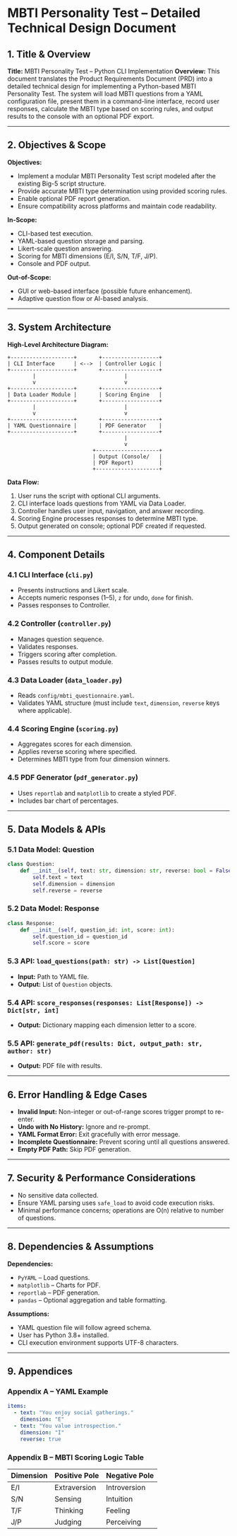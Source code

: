 # **MBTI Personality Test – Detailed Technical Design Document**

## 1. Title & Overview

**Title:** MBTI Personality Test – Python CLI Implementation
**Overview:**
This document translates the Product Requirements Document (PRD) into a detailed technical design for implementing a Python-based MBTI Personality Test. The system will load MBTI questions from a YAML configuration file, present them in a command-line interface, record user responses, calculate the MBTI type based on scoring rules, and output results to the console with an optional PDF export.

---

## 2. Objectives & Scope

**Objectives:**

* Implement a modular MBTI Personality Test script modeled after the existing Big-5 script structure.
* Provide accurate MBTI type determination using provided scoring rules.
* Enable optional PDF report generation.
* Ensure compatibility across platforms and maintain code readability.

**In-Scope:**

* CLI-based test execution.
* YAML-based question storage and parsing.
* Likert-scale question answering.
* Scoring for MBTI dimensions (E/I, S/N, T/F, J/P).
* Console and PDF output.

**Out-of-Scope:**

* GUI or web-based interface (possible future enhancement).
* Adaptive question flow or AI-based analysis.

---

## 3. System Architecture

**High-Level Architecture Diagram:**

```
+--------------------+       +------------------+
| CLI Interface      | <-->  | Controller Logic |
+--------------------+       +------------------+
        |                            |
        v                            v
+--------------------+       +------------------+
| Data Loader Module |       | Scoring Engine   |
+--------------------+       +------------------+
        |                            |
        v                            v
+--------------------+       +------------------+
| YAML Questionnaire |       | PDF Generator    |
+--------------------+       +------------------+
                                     |
                                     v
                           +--------------------+
                           | Output (Console/   |
                           | PDF Report)        |
                           +--------------------+
```

**Data Flow:**

1. User runs the script with optional CLI arguments.
2. CLI interface loads questions from YAML via Data Loader.
3. Controller handles user input, navigation, and answer recording.
4. Scoring Engine processes responses to determine MBTI type.
5. Output generated on console; optional PDF created if requested.

---

## 4. Component Details

### 4.1 CLI Interface (`cli.py`)

* Presents instructions and Likert scale.
* Accepts numeric responses (1–5), `z` for undo, `done` for finish.
* Passes responses to Controller.

### 4.2 Controller (`controller.py`)

* Manages question sequence.
* Validates responses.
* Triggers scoring after completion.
* Passes results to output module.

### 4.3 Data Loader (`data_loader.py`)

* Reads `config/mbti_questionnaire.yaml`.
* Validates YAML structure (must include `text`, `dimension`, `reverse` keys where applicable).

### 4.4 Scoring Engine (`scoring.py`)

* Aggregates scores for each dimension.
* Applies reverse scoring where specified.
* Determines MBTI type from four dimension winners.

### 4.5 PDF Generator (`pdf_generator.py`)

* Uses `reportlab` and `matplotlib` to create a styled PDF.
* Includes bar chart of percentages.

---

## 5. Data Models & APIs

### 5.1 Data Model: Question

```python
class Question:
    def __init__(self, text: str, dimension: str, reverse: bool = False):
        self.text = text
        self.dimension = dimension
        self.reverse = reverse
```

### 5.2 Data Model: Response

```python
class Response:
    def __init__(self, question_id: int, score: int):
        self.question_id = question_id
        self.score = score
```

### 5.3 API: `load_questions(path: str) -> List[Question]`

* **Input:** Path to YAML file.
* **Output:** List of `Question` objects.

### 5.4 API: `score_responses(responses: List[Response]) -> Dict[str, int]`

* **Output:** Dictionary mapping each dimension letter to a score.

### 5.5 API: `generate_pdf(results: Dict, output_path: str, author: str)`

* **Output:** PDF file with results.

---

## 6. Error Handling & Edge Cases

* **Invalid Input:** Non-integer or out-of-range scores trigger prompt to re-enter.
* **Undo with No History:** Ignore and re-prompt.
* **YAML Format Error:** Exit gracefully with error message.
* **Incomplete Questionnaire:** Prevent scoring until all questions answered.
* **Empty PDF Path:** Skip PDF generation.

---

## 7. Security & Performance Considerations

* No sensitive data collected.
* Ensure YAML parsing uses `safe_load` to avoid code execution risks.
* Minimal performance concerns; operations are O(n) relative to number of questions.

---

## 8. Dependencies & Assumptions

**Dependencies:**

* `PyYAML` – Load questions.
* `matplotlib` – Charts for PDF.
* `reportlab` – PDF generation.
* `pandas` – Optional aggregation and table formatting.

**Assumptions:**

* YAML question file will follow agreed schema.
* User has Python 3.8+ installed.
* CLI execution environment supports UTF-8 characters.

---

## 9. Appendices

### Appendix A – YAML Example

```yaml
items:
  - text: "You enjoy social gatherings."
    dimension: "E"
  - text: "You value introspection."
    dimension: "I"
    reverse: true
```

### Appendix B – MBTI Scoring Logic Table

| Dimension | Positive Pole | Negative Pole |
| --------- | ------------- | ------------- |
| E/I       | Extraversion  | Introversion  |
| S/N       | Sensing       | Intuition     |
| T/F       | Thinking      | Feeling       |
| J/P       | Judging       | Perceiving    |
